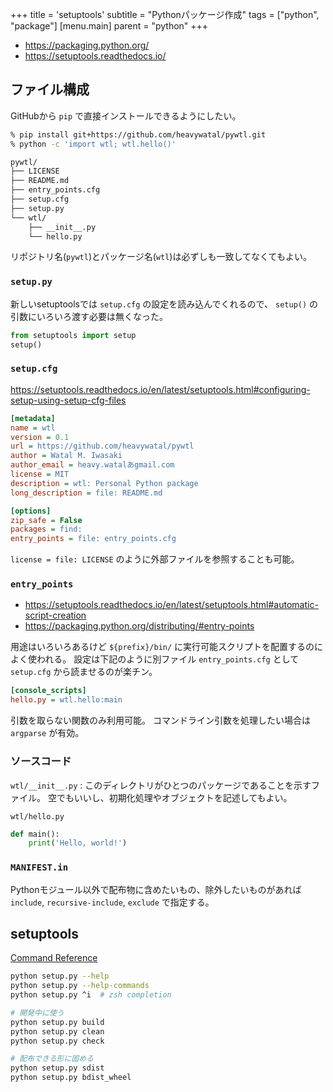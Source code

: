 +++
title = 'setuptools'
subtitle = "Pythonパッケージ作成"
tags = ["python", "package"]
[menu.main]
  parent = "python"
+++

- https://packaging.python.org/
- https://setuptools.readthedocs.io/

## ファイル構成

GitHubから `pip` で直接インストールできるようにしたい。

```sh
% pip install git+https://github.com/heavywatal/pywtl.git
% python -c 'import wtl; wtl.hello()'
```

```sh
pywtl/
├── LICENSE
├── README.md
├── entry_points.cfg
├── setup.cfg
├── setup.py
└── wtl/
    ├── __init__.py
    └── hello.py
```

リポジトリ名(`pywtl`)とパッケージ名(`wtl`)は必ずしも一致してなくてもよい。


### `setup.py`

新しいsetuptoolsでは `setup.cfg` の設定を読み込んでくれるので、
`setup()` の引数にいろいろ渡す必要は無くなった。

```py
from setuptools import setup
setup()
```

### `setup.cfg`

https://setuptools.readthedocs.io/en/latest/setuptools.html#configuring-setup-using-setup-cfg-files

```ini
[metadata]
name = wtl
version = 0.1
url = https://github.com/heavywatal/pywtl
author = Watal M. Iwasaki
author_email = heavy.watalあgmail.com
license = MIT
description = wtl: Personal Python package
long_description = file: README.md

[options]
zip_safe = False
packages = find:
entry_points = file: entry_points.cfg
```

`license = file: LICENSE` のように外部ファイルを参照することも可能。

### `entry_points`

- https://setuptools.readthedocs.io/en/latest/setuptools.html#automatic-script-creation
- https://packaging.python.org/distributing/#entry-points

用途はいろいろあるけど
`${prefix}/bin/` に実行可能スクリプトを配置するのによく使われる。
設定は下記のように別ファイル `entry_points.cfg` として
`setup.cfg` から読ませるのが楽チン。

```ini
[console_scripts]
hello.py = wtl.hello:main
```

引数を取らない関数のみ利用可能。
コマンドライン引数を処理したい場合は `argparse` が有効。


### ソースコード

`wtl/__init__.py`
: このディレクトリがひとつのパッケージであることを示すファイル。
  空でもいいし、初期化処理やオブジェクトを記述してもよい。

`wtl/hello.py`
```py
def main():
    print('Hello, world!')
```

### `MANIFEST.in`

Pythonモジュール以外で配布物に含めたいもの、除外したいものがあれば
`include`, `recursive-include`, `exclude`
で指定する。


## setuptools

[Command Reference](https://setuptools.readthedocs.io/en/latest/setuptools.html#command-reference)

```sh
python setup.py --help
python setup.py --help-commands
python setup.py ^i  # zsh completion

# 開発中に使う
python setup.py build
python setup.py clean
python setup.py check

# 配布できる形に固める
python setup.py sdist
python setup.py bdist_wheel
```

